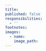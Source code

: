 ```yaml
---
title:
published: false
responsibilities:
  - ''
footnotes:
images:
  - name:
    image_path:
---
```

